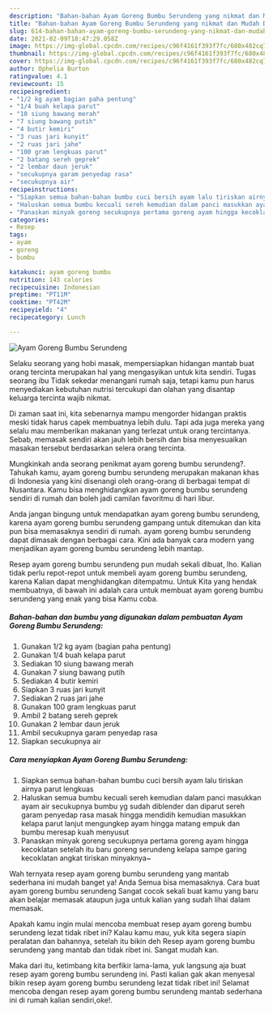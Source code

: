 ```yaml
---
description: "Bahan-bahan Ayam Goreng Bumbu Serundeng yang nikmat dan Mudah Dibuat"
title: "Bahan-bahan Ayam Goreng Bumbu Serundeng yang nikmat dan Mudah Dibuat"
slug: 614-bahan-bahan-ayam-goreng-bumbu-serundeng-yang-nikmat-dan-mudah-dibuat
date: 2021-02-09T18:47:29.058Z
image: https://img-global.cpcdn.com/recipes/c96f4161f393f7fc/680x482cq70/ayam-goreng-bumbu-serundeng-foto-resep-utama.jpg
thumbnail: https://img-global.cpcdn.com/recipes/c96f4161f393f7fc/680x482cq70/ayam-goreng-bumbu-serundeng-foto-resep-utama.jpg
cover: https://img-global.cpcdn.com/recipes/c96f4161f393f7fc/680x482cq70/ayam-goreng-bumbu-serundeng-foto-resep-utama.jpg
author: Ophelia Burton
ratingvalue: 4.1
reviewcount: 15
recipeingredient:
- "1/2 kg ayam bagian paha pentung"
- "1/4 buah kelapa parut"
- "10 siung bawang merah"
- "7 siung bawang putih"
- "4 butir kemiri"
- "3 ruas jari kunyit"
- "2 ruas jari jahe"
- "100 gram lengkuas parut"
- "2 batang sereh geprek"
- "2 lembar daun jeruk"
- "secukupnya garam penyedap rasa"
- "secukupnya air"
recipeinstructions:
- "Siapkan semua bahan-bahan bumbu cuci bersih ayam lalu tiriskan airnya parut lengkuas"
- "Haluskan semua bumbu kecuali sereh kemudian dalam panci masukkan ayam air secukupnya bumbu yg sudah diblender dan diparut sereh garam penyedap rasa masak hingga mendidih kemudian masukkan kelapa parut lanjut mengungkep ayam hingga matang empuk dan bumbu meresap kuah menyusut"
- "Panaskan minyak goreng secukupnya pertama goreng ayam hingga kecoklatan setelah itu baru goreng serundeng kelapa sampe garing kecoklatan angkat tiriskan minyaknya~"
categories:
- Resep
tags:
- ayam
- goreng
- bumbu

katakunci: ayam goreng bumbu 
nutrition: 143 calories
recipecuisine: Indonesian
preptime: "PT11M"
cooktime: "PT42M"
recipeyield: "4"
recipecategory: Lunch

---
```



![Ayam Goreng Bumbu Serundeng](https://img-global.cpcdn.com/recipes/c96f4161f393f7fc/680x482cq70/ayam-goreng-bumbu-serundeng-foto-resep-utama.jpg)

Selaku seorang yang hobi masak, mempersiapkan hidangan mantab buat orang tercinta merupakan hal yang mengasyikan untuk kita sendiri. Tugas seorang ibu Tidak sekedar menangani rumah saja, tetapi kamu pun harus menyediakan kebutuhan nutrisi tercukupi dan olahan yang disantap keluarga tercinta wajib nikmat.

Di zaman  saat ini, kita sebenarnya mampu mengorder hidangan praktis meski tidak harus capek membuatnya lebih dulu. Tapi ada juga mereka yang selalu mau memberikan makanan yang terlezat untuk orang tercintanya. Sebab, memasak sendiri akan jauh lebih bersih dan bisa menyesuaikan masakan tersebut berdasarkan selera orang tercinta. 



Mungkinkah anda seorang penikmat ayam goreng bumbu serundeng?. Tahukah kamu, ayam goreng bumbu serundeng merupakan makanan khas di Indonesia yang kini disenangi oleh orang-orang di berbagai tempat di Nusantara. Kamu bisa menghidangkan ayam goreng bumbu serundeng sendiri di rumah dan boleh jadi camilan favoritmu di hari libur.

Anda jangan bingung untuk mendapatkan ayam goreng bumbu serundeng, karena ayam goreng bumbu serundeng gampang untuk ditemukan dan kita pun bisa memasaknya sendiri di rumah. ayam goreng bumbu serundeng dapat dimasak dengan berbagai cara. Kini ada banyak cara modern yang menjadikan ayam goreng bumbu serundeng lebih mantap.

Resep ayam goreng bumbu serundeng pun mudah sekali dibuat, lho. Kalian tidak perlu repot-repot untuk membeli ayam goreng bumbu serundeng, karena Kalian dapat menghidangkan ditempatmu. Untuk Kita yang hendak membuatnya, di bawah ini adalah cara untuk membuat ayam goreng bumbu serundeng yang enak yang bisa Kamu coba.

<!--inarticleads1-->

##### Bahan-bahan dan bumbu yang digunakan dalam pembuatan Ayam Goreng Bumbu Serundeng:

1. Gunakan 1/2 kg ayam (bagian paha pentung)
1. Gunakan 1/4 buah kelapa parut
1. Sediakan 10 siung bawang merah
1. Gunakan 7 siung bawang putih
1. Sediakan 4 butir kemiri
1. Siapkan 3 ruas jari kunyit
1. Sediakan 2 ruas jari jahe
1. Gunakan 100 gram lengkuas parut
1. Ambil 2 batang sereh geprek
1. Gunakan 2 lembar daun jeruk
1. Ambil secukupnya garam penyedap rasa
1. Siapkan secukupnya air




<!--inarticleads2-->

##### Cara menyiapkan Ayam Goreng Bumbu Serundeng:

1. Siapkan semua bahan-bahan bumbu cuci bersih ayam lalu tiriskan airnya parut lengkuas
1. Haluskan semua bumbu kecuali sereh kemudian dalam panci masukkan ayam air secukupnya bumbu yg sudah diblender dan diparut sereh garam penyedap rasa masak hingga mendidih kemudian masukkan kelapa parut lanjut mengungkep ayam hingga matang empuk dan bumbu meresap kuah menyusut
1. Panaskan minyak goreng secukupnya pertama goreng ayam hingga kecoklatan setelah itu baru goreng serundeng kelapa sampe garing kecoklatan angkat tiriskan minyaknya~




Wah ternyata resep ayam goreng bumbu serundeng yang mantab sederhana ini mudah banget ya! Anda Semua bisa memasaknya. Cara buat ayam goreng bumbu serundeng Sangat cocok sekali buat kamu yang baru akan belajar memasak ataupun juga untuk kalian yang sudah lihai dalam memasak.

Apakah kamu ingin mulai mencoba membuat resep ayam goreng bumbu serundeng lezat tidak ribet ini? Kalau kamu mau, yuk kita segera siapin peralatan dan bahannya, setelah itu bikin deh Resep ayam goreng bumbu serundeng yang mantab dan tidak ribet ini. Sangat mudah kan. 

Maka dari itu, ketimbang kita berfikir lama-lama, yuk langsung aja buat resep ayam goreng bumbu serundeng ini. Pasti kalian gak akan menyesal bikin resep ayam goreng bumbu serundeng lezat tidak ribet ini! Selamat mencoba dengan resep ayam goreng bumbu serundeng mantab sederhana ini di rumah kalian sendiri,oke!.

